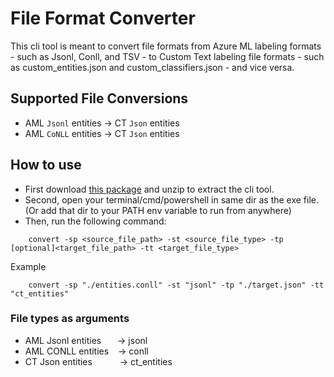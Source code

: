 # File Format Converter

This cli tool is meant to convert file formats from Azure ML labeling formats - such as Jsonl, Conll, and TSV - to Custom Text labeling file formats - such as custom_entities.json and custom_classifiers.json - and vice versa.

##  Supported File Conversions
* AML `Jsonl` entities -> CT `Json` entities
* AML `CoNLL` entities -> CT `Json` entities

##  How to use

- First download [this package](FileConverter.rar) and unzip to extract the cli tool.
- Second, open your terminal/cmd/powershell in same dir as the exe file.
<br>(Or add that dir to your PATH env variable to run from anywhere)
- Then, run the following command:

```console
    convert -sp <source_file_path> -st <source_file_type> -tp [optional]<target_file_path> -tt <target_file_type>
```

Example

```console
    convert -sp "./entities.conll" -st "jsonl" -tp "./target.json" -tt "ct_entities"
```

### File types as arguments
* AML Jsonl entities &ensp; &ensp; -> jsonl
* AML CONLL entities &ensp; -> conll
* CT Json entities &ensp; &ensp; &ensp; &ensp;-> ct_entities